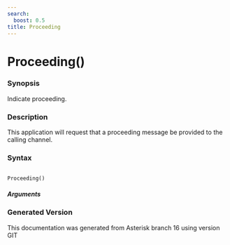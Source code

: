 ```yaml
---
search:
  boost: 0.5
title: Proceeding
---
```


# Proceeding()

### Synopsis

Indicate proceeding.

### Description

This application will request that a proceeding message be provided to the calling channel.<br>


### Syntax


```

Proceeding()
```
##### Arguments


### Generated Version

This documentation was generated from Asterisk branch 16 using version GIT 